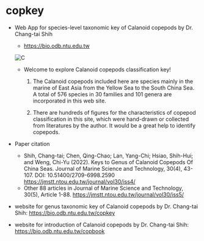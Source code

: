 # copkey

* Web App for species-level taxonomic key of Calanoid copepods by Dr. Chang-tai Shih

  - https://bio.odb.ntu.edu.tw
  
  ![C](https://bio.odb.ntu.edu.tw/assets/icons/favicon_512.png)
  
  - Welcome to explore Calanoid copepods classification key!

    1. The Calanoid copepods included here are species mainly in the marine of East Asia from the Yellow Sea to the South China Sea. A total of 576 species in 30 families and 101 genera are incorporated in this web site.

    2. There are hundreds of figures for the characteristics of copepod classification in this site, which were hand-drawn or collected from literatures by the author. It would be a great help to identify copepods.

* Paper citation

  - Shih, Chang-tai; Chen, Qing-Chao; Lan, Yang-Chi; Hsiao, Shih-Hui; and Weng, Chi-Yu (2022). Keys to Genus of Calanoid Copepods Of China Seas. Journal of Marine Science and Technology, 30(4), 43-107. DOI: 10.51400/2709-6998.2590 https://jmstt.ntou.edu.tw/journal/vol30/iss4/
  - Other 88 articles in Journal of Marine Science and Technology, 30(5), Article 1-88. https://jmstt.ntou.edu.tw/journal/vol30/iss5/

* website for genus taxonomic key of Calanoid copepods by Dr. Chang-tai Shih:  https://bio.odb.ntu.edu.tw/copkey

* website for introduction of Calanoid copepods by Dr. Chang-tai Shih:  https://bio.odb.ntu.edu.tw/copbook
